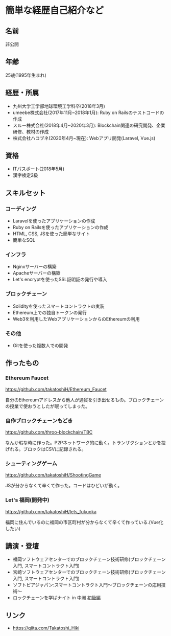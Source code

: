 # 簡単な経歴自己紹介など
## 名前
非公開
## 年齢
25歳(1995年生まれ)

## 経歴・所属
* 九州大学工学部地球環境工学科卒(2018年3月)
* umeebe株式会社(2017年11月~2018年1月): Ruby on Railsのテストコードの作成
* スルー株式会社(2018年4月~2020年3月): Blockchain関連の研究開発、企業研修、教材の作成
* 株式会社ハコブネ(2020年4月~現在): Webアプリ開発(Laravel, Vue.js)

## 資格
* ITパスポート(2018年5月)
* 漢字検定2級

## スキルセット
### コーディング
* Laravelを使ったアプリケーションの作成
* Ruby on Railsを使ったアプリケーションの作成
* HTML, CSS, JSを使った簡単なサイト
* 簡単なSQL

### インフラ
* Nginxサーバーの構築
* Apacheサーバーの構築
* Let's encryptを使ったSSL証明証の発行や導入

### ブロックチェーン
* Solidityを使ったスマートコントラクトの実装
* Ethereum上での独自トークンの発行
* Web3を利用したWebアプリケーションからのEthereumの利用

### その他
* Gitを使った複数人での開発

## 作ったもの
### Ethereum Faucet
https://github.com/takatoshiH/Ethereum_Faucet

自分のEthereumアドレスから他人が通貨を引き出せるもの。ブロックチェーンの授業で使おうとしたが眠ってしまった。

### 自作ブロックチェーンもどき
https://github.com/throo-blockchain/TBC

なんか暇な時に作った。P2Pネットワーク的に動く。トランザクションとかを投げれる。ブロックはCSVに記録される。

### シューティングゲーム
https://github.com/takatoshiH/ShootingGame

JSが分からなくて辛くて作った。コードはひどいが動く。

### Let's 福岡(開発中)
https://github.com/takatoshiH/lets_fukuoka

福岡に住んでいるのに福岡の市区町村が分からなくて辛くて作っている.(Vue化したい)

## 講演・登壇
* 福岡ソフトウェアセンターでのブロックチェーン技術研修(ブロックチェーン入門, スマートコントラクト入門)
* 宮崎ソフトウェアセンターでのブロックチェーン技術研修(ブロックチェーン入門, スマートコントラクト入門)
* ソフトピアジャパン:スマートコントラクト入門～ブロックチェーンの応用技術～
* ロックチェーンを学ばナイト in 中洲 [初級編](https://gbec.connpass.com/event/136500/)

## リンク
* https://qiita.com/Takatoshi_Hiki

